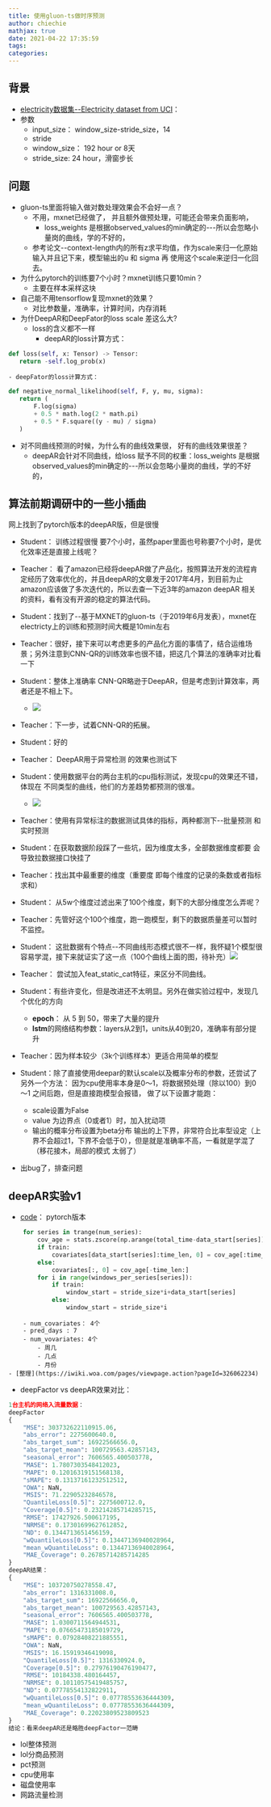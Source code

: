 ```yaml
---
title: 使用gluon-ts做时序预测
author: chiechie
mathjax: true
date: 2021-04-22 17:35:59
tags:
categories:
---
```


## 背景

- [electricity数据集--Electricity dataset from UCI](https://archive.ics.uci.edu/ml/datasets/ElectricityLoadDiagrams20112014)： 
- 参数
    - input_size： window_size-stride_size，14
    - stride
    - window_size： 192 hour or 8天
    - stride_size:  24 hour，滑窗步长
    

## 问题

- gluon-ts里面将输入做对数处理效果会不会好一点？
    - 不用，mxnet已经做了， 并且额外做预处理，可能还会带来负面影响，
        - loss_weights 是根据observed_values的min确定的---所以会忽略小量岗的曲线，学的不好的，
    - 参考论文--context-length内的所有z求平均值，作为scale来归一化原始输入并且记下来，模型输出的u 和 sigma 再 使用这个scale来逆归一化回去。
- 为什么pytorch的训练要7个小时？mxnet训练只要10min？
    - 主要在样本采样这块
- 自己能不用tensorflow复现mxnet的效果？
    - 对比参数量，准确率，计算时间，内存消耗
- 为什DeepAR和DeepFator的loss scale 差这么大?
    - loss的含义都不一样
        - deepAR的loss计算方式：
 ```python
def loss(self, x: Tensor) -> Tensor:
	return -self.log_prob(x)
```
    - deepFator的loss计算方式：
 ```python
def negative_normal_likelihood(self, F, y, mu, sigma):
    return (
        F.log(sigma)
        + 0.5 * math.log(2 * math.pi)
        + 0.5 * F.square((y - mu) / sigma)
    )
```
- 对不同曲线预测的时候，为什么有的曲线效果很， 好有的曲线效果很差？
    - deepAR会针对不同曲线，给loss 赋予不同的权重：loss_weights 是根据observed_values的min确定的---所以会忽略小量岗的曲线，学的不好的，

## 算法前期调研中的一些小插曲

网上找到了pytorch版本的deepAR版，但是很慢

- Student： 训练过程很慢 要7个小时，虽然paper里面也号称要7个小时，是优化效率还是直接上线呢？
- Teacher： 看了amazon已经将deepAR做了产品化，按照算法开发的流程肯定经历了效率优化的，并且deepAR的文章发于2017年4月，到目前为止amazon应该做了多次迭代的，所以去查一下近3年的amazon deepAR 相关的资料，看有没有开源的稳定的算法代码。
- Student：找到了--基于MXNET的gluon-ts（于2019年6月发表），mxnet在electricty上的训练和预测时间大概是10min左右
- Teacher：很好，接下来可以考虑更多的产品化方面的事情了，结合运维场景；另外注意到CNN-QR的训练效率也很不错，把这几个算法的准确率对比看一下
- Student：整体上准确率 CNN-QR略逊于DeepAR，但是考虑到计算效率，两者还是不相上下。
    - ![](https://firebasestorage.googleapis.com/v0/b/firescript-577a2.appspot.com/o/imgs%2Fapp%2Frf_learning%2FUD6-nafIsi.png?alt=media&token=a359d00d-bde2-41b2-bb96-d9222cb4514c)
- Teacher：下一步，试着CNN-QR的拓展。
- Student：好的
- Teacher： DeepAR用于异常检测 的效果也测试下
- Student：使用数据平台的两台主机的cpu指标测试，发现cpu的效果还不错，体现在 不同类型的曲线，他们的方差趋势都预测的很准。
    - ![](https://firebasestorage.googleapis.com/v0/b/firescript-577a2.appspot.com/o/imgs%2Fapp%2Frf_learning%2FxofMTtcgaV.png?alt=media&token=26cd83f2-717e-4c9c-8a93-da589dcfe63d)
- Teacher：使用有异常标注的数据测试具体的指标，两种都测下--批量预测 和 实时预测
- Student：在获取数据阶段踩了一些坑，因为维度太多，全部数据维度都要 会导致拉数据接口快挂了
- Teacher：找出其中最重要的维度（重要度 即每个维度的记录的条数或者指标求和）
- Student： 从5w个维度过滤出来了100个维度，剩下的大部分维度怎么弄呢？
- Teacher：先管好这个100个维度，跑一跑模型，剩下的数据质量差可以暂时不监控。
- Student： 这批数据有个特点--不同曲线形态模式很不一样，我怀疑1个模型很容易学混，接下来就证实了这一点（100个曲线上面的图，待补充）![](https://firebasestorage.googleapis.com/v0/b/firescript-577a2.appspot.com/o/imgs%2Fapp%2Frf_learning%2FHF_Qc1aO1g.png?alt=media&token=3591cf24-bfdf-44b7-894b-ba03652522f1)
- Teacher： 尝试加入feat_static_cat特征，来区分不同曲线。
- Student：有些许变化，但是改进还不太明显。另外在做实验过程中，发现几个优化的方向
    - **epoch**： 从 5 到 50，带来了大量的提升
    - **lstm**的网络结构参数：layers从2到1，units从40到20，准确率有部分提升
- Teacher：因为样本较少（3k个训练样本）更适合用简单的模型
- Student：除了直接使用deepar的默认scale以及概率分布的参数，还尝试了另外一个方法： 因为cpu使用率本身是0～1，将数据预处理（除以100）到0～1 之间后跑，但是直接跑模型会报错， 做了以下设置才能跑：
    - scale设置为False
    - value 为边界点（0或者1）时，加入扰动项
    - 输出的概率分布设置为beta分布
    输出的上下界，非常符合比率型设定（上界不会超过1，下界不会低于0），但是就是准确率不高，一看就是学混了（移花接木，局部的模式 太弱了）

- 出bug了，排查问题

## deepAR实验v1

- [code](https://github.com/zhykoties/TimeSeries)： pytorch版本

    
```python
    for series in trange(num_series):
        cov_age = stats.zscore(np.arange(total_time-data_start[series]))
        if train:
            covariates[data_start[series]:time_len, 0] = cov_age[:time_len-data_start[series]]
        else:
            covariates[:, 0] = cov_age[-time_len:]
        for i in range(windows_per_series[series]):
            if train:
                window_start = stride_size*i+data_start[series]
            else:
                window_start = stride_size*i
```
        - num_covariates： 4个
        - pred_days : 7
        - num_vovariates: 4个
            - 周几
            - 几点
            - 月份
    - [整理](https://iwiki.woa.com/pages/viewpage.action?pageId=326062234)
- deepFactor vs deepAR效果对比：
```python
1台主机的网络入流量数据：
deepFactor
{
    "MSE": 303732622110915.06,
    "abs_error": 2275600640.0,
    "abs_target_sum": 16922566656.0,
    "abs_target_mean": 100729563.42857143,
    "seasonal_error": 7606565.400503778,
    "MASE": 1.7807303548412023,
    "MAPE": 0.12016319151568138,
    "sMAPE": 0.13137161232512512,
    "OWA": NaN,
    "MSIS": 71.22905232846578,
    "QuantileLoss[0.5]": 2275600712.0,
    "Coverage[0.5]": 0.23214285714285715,
    "RMSE": 17427926.500617195,
    "NRMSE": 0.17301699627612852,
    "ND": 0.1344713651456159,
    "wQuantileLoss[0.5]": 0.13447136940028964,
    "mean_wQuantileLoss": 0.13447136940028964,
    "MAE_Coverage": 0.26785714285714285
}
deepAR结果：
{
    "MSE": 103720750278558.47,
    "abs_error": 1316331008.0,
    "abs_target_sum": 16922566656.0,
    "abs_target_mean": 100729563.42857143,
    "seasonal_error": 7606565.400503778,
    "MASE": 1.0300711564944531,
    "MAPE": 0.07665473185019729,
    "sMAPE": 0.07928408221885551,
    "OWA": NaN,
    "MSIS": 16.15919346419098,
    "QuantileLoss[0.5]": 1316330924.0,
    "Coverage[0.5]": 0.27976190476190477,
    "RMSE": 10184338.480164457,
    "NRMSE": 0.10110575419485757,
    "ND": 0.07778554132822911,
    "wQuantileLoss[0.5]": 0.07778553636444309,
    "mean_wQuantileLoss": 0.07778553636444309,
    "MAE_Coverage": 0.22023809523809523
}
结论：看来deepAR还是略胜deepFactor一范畴
```
- lol整体预测
- lol分商品预测 
- pct预测
- cpu使用率
- 磁盘使用率
- 网路流量检测
